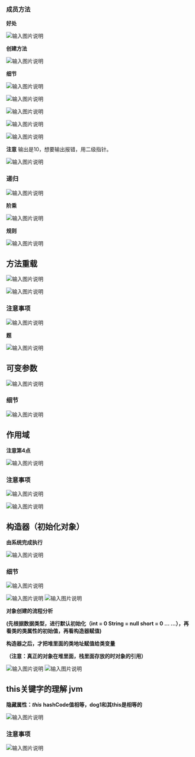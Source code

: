 ### 成员方法
**好处**

![输入图片说明](/imgs/2024-07-11/4ifPEBtDmsbtfHsF.png)

**创建方法**

![输入图片说明](/imgs/2024-07-11/OCr33gKSlC6XOCfZ.png)

**细节**

![输入图片说明](/imgs/2024-07-11/jdHDjnB0XoOLbp4U.png)

![输入图片说明](/imgs/2024-07-11/l3wEye27hmhVW7te.png)

![输入图片说明](/imgs/2024-07-11/I2dG9Fywhk1UTnYA.png)

![输入图片说明](/imgs/2024-07-11/A9nruyZUbL7xn9Pr.png)

![输入图片说明](/imgs/2024-07-11/pYZzeLXYWPcvXVtq.png)

**注意**
输出是10，想要输出报错，用二级指针。

![输入图片说明](/imgs/2024-07-11/sIeLRKChGz2RYiwk.png)

### 递归

![输入图片说明](/imgs/2024-07-11/XEEreabhPUFqZdvI.png)

**阶乘**

![输入图片说明](/imgs/2024-07-11/owZ0Apb9oxojkjWR.png)

**规则**

![输入图片说明](/imgs/2024-07-11/5xZs0OWYs5xUmlRX.png)

## 方法重载
![输入图片说明](/imgs/2024-07-11/fa6rnPgBpMKP8HD9.png)

![输入图片说明](/imgs/2024-07-11/TKDvi4XncSA9C6Kb.png)

### 注意事项
 
![输入图片说明](/imgs/2024-07-11/WXCkzuJOLVwZHts4.png)

**题**

![输入图片说明](/imgs/2024-07-11/XC7jIOfrnQ3wbMHL.png)

## 可变参数

![输入图片说明](/imgs/2024-07-11/1193kbp58K7FQuP8.png)

### 细节

![输入图片说明](/imgs/2024-07-11/MMJOZEgCWgY0OY1Y.png)

## 作用域
**注意第4点**

![输入图片说明](/imgs/2024-07-11/5VeccDqACxGcEQ9a.png)

### 注意事项

![输入图片说明](/imgs/2024-07-11/60GMXy0qcphg46xS.png)

![输入图片说明](/imgs/2024-07-11/rnOMOdB2QNdPwWnw.png)

## 构造器（初始化对象）
**由系统完成执行**

![输入图片说明](/imgs/2024-07-11/o5OW39Ypi0TzLkEM.png)

### 细节
![输入图片说明](/imgs/2024-07-11/g8pIKJ4dx59CjQai.png)

![输入图片说明](/imgs/2024-07-11/89cavQ1JdPeH5hMc.png)
![输入图片说明](/imgs/2024-07-11/0ioiUv5t1ajcfsxt.png)

**对象创建的流程分析**

**(先根据数据类型，进行默认初始化（int = 0 String = null short = 0 ... ...），再看类的类属性的初始值，再看构造器赋值)**

**构造器之后，才把堆里面的类地址赋值给类变量**

**（注意：真正的对象在堆里面，栈里面存放的时对象的引用）**

![输入图片说明](/imgs/2024-07-11/IZeZAtlP6pxrnh3o.png)
![输入图片说明](/imgs/2024-07-11/c1pj1TY4IET2p7gd.png)

## this关键字的理解 jvm
**隐藏属性：*this***
**hashCode值相等，dog1和其this是相等的**

![输入图片说明](/imgs/2024-07-11/le3zA3fs6rKhNxfi.png)

### 注意事项
![输入图片说明](/imgs/2024-07-11/crwk5pvvLYVg6WWK.png)
  





<!--stackedit_data:
eyJoaXN0b3J5IjpbLTM1MzkwNjI4NSwtOTc5MDQxNTAsMzc4Mz
QyMzc0LC0zNTQzODAwLDc2MDMxNjQwOCwxMTUyOTk3NzQyLDk5
MTQ0MjYyNSw5NTI1Mzg4ODcsLTIwNjc1MDM2OTQsLTE5ODMzND
k1MzMsLTE5NDE2NzA2ODYsLTkwMjEyNTc0NiwtOTQzMjU2OTU5
LC02MzE2Nzc0ODUsMjExMTg4MTk3MywxNDg3NDExMzQwLDk0Mz
M5OTU0MywtMTUyNDMxMDI0NSwtMTY2MDg1NTE1MiwtMjY2Mzg3
N119
-->